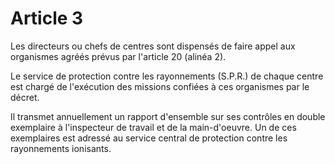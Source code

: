 # Article 3

Les directeurs ou chefs de centres sont dispensés de faire appel aux organismes agréés prévus par l'article 20 (alinéa 2).

Le service de protection contre les rayonnements (S.P.R.) de chaque centre est chargé de l'exécution des missions confiées à ces organismes par le décret.

Il transmet annuellement un rapport d'ensemble sur ses contrôles en double exemplaire à l'inspecteur de travail et de la main-d'oeuvre. Un de ces exemplaires est adressé au service central de protection contre les rayonnements ionisants.
